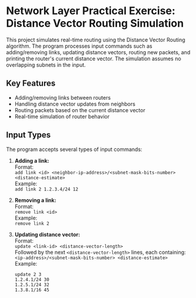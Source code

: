 # Network Layer Practical Exercise: Distance Vector Routing Simulation

This project simulates real-time routing using the Distance Vector Routing algorithm. The program processes input commands such as adding/removing links, updating distance vectors, routing new packets, and printing the router's current distance vector. The simulation assumes no overlapping subnets in the input.

## Key Features
- Adding/removing links between routers
- Handling distance vector updates from neighbors
- Routing packets based on the current distance vector
- Real-time simulation of router behavior

## Input Types
The program accepts several types of input commands:

1. **Adding a link:**  
   Format:  
   `add link <id> <neighbor-ip-address>/<subnet-mask-bits-number> <distance-estimate>`  
   Example:  
   `add link 2 1.2.3.4/24 12`

2. **Removing a link:**  
   Format:  
   `remove link <id>`  
   Example:  
   `remove link 2`

3. **Updating distance vector:**  
   Format:  
   `update <link-id> <distance-vector-length>`  
   Followed by the next `<distance-vector-length>` lines, each containing:  
   `<ip-address>/<subnet-mask-bits-number> <distance-estimate>`  
   Example:  
   ```plaintext
   update 2 3
   1.2.4.1/24 30
   1.2.5.1/24 32
   1.3.8.1/16 45


